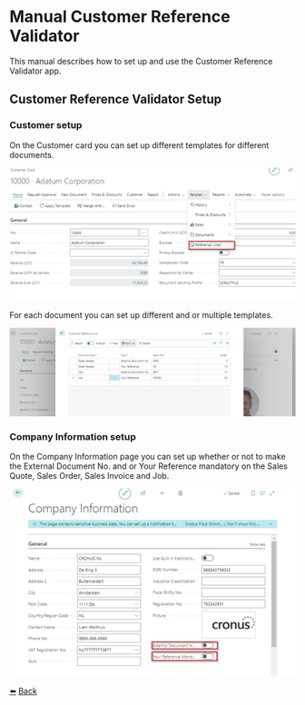 # Manual Customer Reference Validator
This manual describes how to set up and use the Customer Reference Validator app.

## Customer Reference Validator Setup

### Customer setup
On the Customer card you can set up different templates for different documents.

![Customer Reference Lines button on the Customer Card](../images/customer-ref-validator-setup/customer-card.png)

For each document you can set up different and or multiple templates.

![Customer Reference Lines](../images/customer-ref-validator-setup/customer-card-reference-lines.png)

### Company Information setup
On the Company Information page you can set up whether or not to make the External Document No. and or Your Reference mandatory on the Sales Quote, Sales Order, Sales Invoice and Job. 

![Company Information](../images/customer-ref-validator-setup/company-information.png)

[:arrow_left:](../README.md) [Back](../README.md)